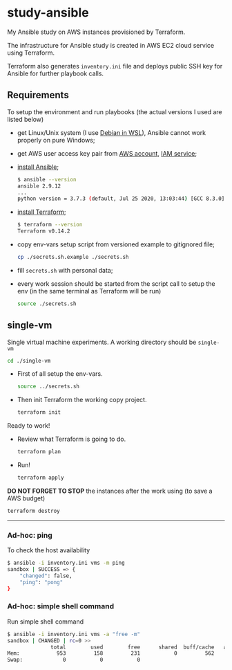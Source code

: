 # study-ansible

My Ansible study on AWS instances provisioned by Terraform.

The infrastructure for Ansible study is created in AWS EC2 cloud service using Terraform.

Terraform also generates `inventory.ini` file and deploys public SSH key for Ansible for further playbook calls.

## Requirements

To setup the environment and run playbooks (the actual versions I used are listed below)

* get Linux/Unix system (I use [Debian in WSL](https://github.com/and1er/wsl-debian-settings)), Ansible cannot work properly on pure Windows;
* get AWS user access key pair from [AWS account](https://aws.amazon.com/), [IAM service](https://console.aws.amazon.com/iam/home);
* [install Ansible](https://docs.ansible.com/ansible/latest/installation_guide/intro_installation.html);

    ```bash
    $ ansible --version
    ansible 2.9.12
    ...
    python version = 3.7.3 (default, Jul 25 2020, 13:03:44) [GCC 8.3.0]
    ```

* [install Terraform](https://www.terraform.io/downloads.html);

    ```bash
    $ terraform --version
    Terraform v0.14.2
    ```

* copy env-vars setup script from versioned example to gitignored file;

    ```bash
    cp ./secrets.sh.example ./secrets.sh
    ```

* fill `secrets.sh` with personal data;
* every work session should be started from the script call to setup the env (in the same terminal as Terraform will be run)

    ```bash
    source ./secrets.sh
    ```

## single-vm

Single virtual machine experiments. A working directory should be `single-vm`

```bash
cd ./single-vm
```

* First of all setup the env-vars.

    ```bash
    source ../secrets.sh
    ```

* Then init Terraform the working copy project.

    ```bash
    terraform init
    ```

Ready to work!

* Review what Terraform is going to do.

    ```bash
    terraform plan
    ```

* Run!

    ```bash
    terraform apply
    ```

**DO NOT FORGET TO STOP** the instances after the work using (to save a AWS budget)

```bash
terraform destroy
```

---

### Ad-hoc: ping

To check the host availability

```bash
$ ansible -i inventory.ini vms -m ping
sandbox | SUCCESS => {
    "changed": false,
    "ping": "pong"
}
```

### Ad-hoc: simple shell command

Run simple shell command

```bash
$ ansible -i inventory.ini vms -a "free -m"
sandbox | CHANGED | rc=0 >>
              total        used        free      shared  buff/cache   available
Mem:            953         158         231           0         562         654
Swap:             0           0           0
```
